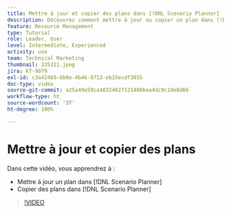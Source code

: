 ```yaml
---
title: Mettre à jour et copier des plans dans [!DNL Scenario Planner]
description: Découvrez comment mettre à jour ou copier un plan dans [!DNL  Workfront] [!DNL Scenario Planner].
feature: Resource Management
type: Tutorial
role: Leader, User
level: Intermediate, Experienced
activity: use
team: Technical Marketing
thumbnail: 335321.jpeg
jira: KT-9079
exl-id: c3a42469-6b0e-4b46-9713-eb15ecdf3055
doc-type: video
source-git-commit: a25a49e59ca483246271214886ea4dc9c10e8d66
workflow-type: ht
source-wordcount: '37'
ht-degree: 100%

---
```


# Mettre à jour et copier des plans

Dans cette vidéo, vous apprendrez à :

* Mettre à jour un plan dans [!DNL Scenario Planner]
* Copier des plans dans [!DNL Scenario Planner]

>[!VIDEO](https://video.tv.adobe.com/v/335321/?quality=12&learn=on)
